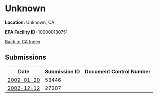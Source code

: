 # Unknown

**Location:** Unknown, CA

**EPA Facility ID:** 100000180751

[Back to CA Index](../../index.md)

## Submissions

| Date | Submission ID | Document Control Number |
|------|--------------|-------------------------|
| [2009-01-20](submissions/53446.md) | 53446 |  |
| [2002-12-12](submissions/27207.md) | 27207 |  |
